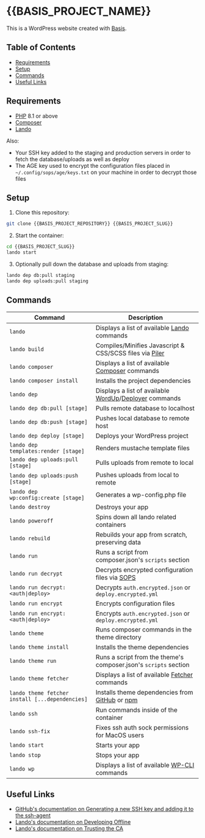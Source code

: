 # {{BASIS_PROJECT_NAME}}

This is a WordPress website created with [Basis].


## Table of Contents

- [Requirements](#requirements)
- [Setup](#setup)
- [Commands](#commands)
- [Useful Links](#useful-links)


## Requirements

- [PHP] 8.1 or above
- [Composer]
- [Lando]

Also:

- Your SSH key added to the staging and production servers in order to fetch the database/uploads as well as deploy
- The AGE key used to encrypt the configuration files placed in `~/.config/sops/age/keys.txt` on your machine in order to decrypt those files


## Setup

1. Clone this repository:

```sh
git clone {{BASIS_PROJECT_REPOSITORY}} {{BASIS_PROJECT_SLUG}}
```

2. Start the container:

```sh
cd {{BASIS_PROJECT_SLUG}}
lando start
```

3. Optionally pull down the database and uploads from staging:

```sh
lando dep db:pull staging
lando dep uploads:pull staging
```


## Commands

| Command | Description |
| --- | --- |
| `lando` | Displays a list of available [Lando] commands |
| `lando build` | Compiles/Minifies Javascript & CSS/SCSS files via [Piler] |
| `lando composer` | Displays a list of available [Composer] commands |
| `lando composer install` | Installs the project dependencies |
| `lando dep` | Displays a list of available [WordUp]/[Deployer] commands |
| `lando dep db:pull [stage]` | Pulls remote database to localhost |
| `lando dep db:push [stage]` | Pushes local database to remote host |
| `lando dep deploy [stage]` | Deploys your WordPress project |
| `lando dep templates:render [stage]` | Renders mustache template files |
| `lando dep uploads:pull [stage]` | Pulls uploads from remote to local |
| `lando dep uploads:push [stage]` | Pushes uploads from local to remote |
| `lando dep wp:config:create [stage]` | Generates a wp-config.php file |
| `lando destroy` | Destroys your app |
| `lando poweroff` | Spins down all lando related containers |
| `lando rebuild` | Rebuilds your app from scratch, preserving data |
| `lando run` | Runs a script from composer.json's `scripts` section |
| `lando run decrypt` | Decrypts encrypted configuration files via [SOPS] |
| `lando run decrypt:<auth\|deploy>` | Decrypts `auth.encrypted.json` or `deploy.encrypted.yml` |
| `lando run encrypt` | Encrypts configuration files |
| `lando run encrypt:<auth\|deploy>` | Encrypts `auth.encrypted.json` or `deploy.encrypted.yml` |
| `lando theme` | Runs composer commands in the theme directory |
| `lando theme install` | Installs the theme dependencies |
| `lando theme run` | Runs a script from the theme's composer.json's `scripts` section |
| `lando theme fetcher` | Displays a list of available [Fetcher] commands |
| `lando theme fetcher install [...dependencies]` | Installs theme dependencies from [GitHub] or [npm] |
| `lando ssh` | Run commands inside of the container |
| `lando ssh-fix` | Fixes ssh auth sock permissions for MacOS users |
| `lando start` | Starts your app |
| `lando stop` | Stops your app |
| `lando wp` | Displays a list of available [WP-CLI] commands |

## Useful Links

- [GitHub's documentation on Generating a new SSH key and adding it to the ssh-agent](https://docs.github.com/en/github/authenticating-to-github/generating-a-new-ssh-key-and-adding-it-to-the-ssh-agent)
- [Lando's documentation on Developing Offline](https://docs.lando.dev/guides/offline-dev.html)
- [Lando's documentation on Trusting the CA](https://docs.lando.dev/config/security.html#trusting-the-ca)


[Basis]: https://github.com/fivefifteen/basis
[Composer]: https://getcomposer.org
[Deployer]: https://deployer.org
[Fetcher]: https://github.com/fivefifteen/fetcher
[GitHub]: https://github.com
[Lando]: https://lando.dev
[npm]: https://npmjs.com
[PHP]: https://php.net
[Piler]: https://github.com/fivefifteen/piler
[SOPS]: https://getsops.io
[WP-CLI]: https://wp-cli.org
[WordUp]: https://github.com/fivefifteen/wordup